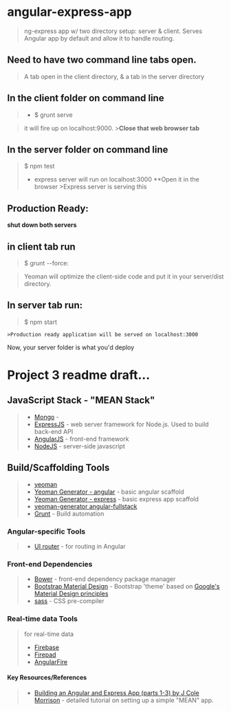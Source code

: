 # angular-express-app

> ng-express app w/ two directory setup: server &amp; client.  Serves Angular app by default and allow it to handle routing. 

## Need to have two command line tabs open. 
  >A tab open in the client directory, & a tab in the server directory

## In the client folder on command line 
  >- $ grunt serve 
  
  > it will fire up on localhost:9000. 
    >**Close that web browser tab**

## In the server folder on command line 
  > $ npm test 
  >* express server will run on localhost:3000  **Open it in the browser 
    >Express server is serving this

## Production Ready:
  **shut down both servers**
  
## in client tab run
  > $ grunt --force:
  
  > Yeoman will optimize the client-side code and put it in your server/dist directory. 

## In server tab run:

  > $ npm start
  
    >Production ready application will be served on localhost:3000
  
  Now, your server folder is what you'd deploy

# Project 3 readme draft...
## JavaScript Stack - "MEAN Stack"
  >* [Mongo](http://docs.mongodb.org/manual/) - 
  >* [ExpressJS](http://expressjs.com/starter/installing.html) - web server framework for Node.js. Used to build back-end API
  >* [AngularJS](https://angularjs.org/) - front-end framework
  >* [NodeJS](http://nodejs.org/) - server-side javascript
 
## Build/Scaffolding Tools
  >* [yeoman](http://yeoman.io/)
  >* [Yeoman Generator - angular](https://github.com/yeoman/generator-angular) - basic angular scaffold
  >* [Yeoman Generator - express](https://github.com/petecoop/generator-express) - basic express app scaffold
  >* [yeoman-generator angular-fullstack](https://github.com/DaftMonk/generator-angular-fullstack#controller)
  >* [Grunt](http://gruntjs.com/) - Build automation

### Angular-specific Tools
  >* [UI router](https://github.com/angular-ui/ui-router) - for routing in Angular

### Front-end Dependencies
>* [Bower](http://bower.io/) - front-end dependency package manager
>* [Bootstrap Material Design](http://fezvrasta.github.io/bootstrap-material-design/) - Bootstrap 'theme' based on [Google's Material Design principles](http://www.google.com/design/spec/material-design/introduction.html)
>* [sass](http://sass-lang.com/) - CSS pre-compiler

### Real-time data Tools
> for real-time data
>* [Firebase]()
>* [Firepad]()
>* [AngularFire]()

#### Key Resources/References
>* [Building an Angular and Express App (parts 1-3) by J Cole Morrison](http://start.jcolemorrison.com/building-an-angular-and-express-app-part-1/) - detailed tutorial on setting up a simple "MEAN" app.